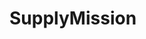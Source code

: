 # SupplyMission












































































































































































































































































































































































































































































































































































